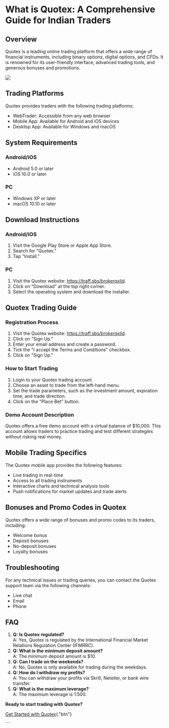# What is Quotex: A Comprehensive Guide for Indian Traders

## Overview

Quotex is a leading online trading platform that offers a wide range of
financial instruments, including binary options, digital options, and
CFDs. It is renowned for its user-friendly interface, advanced trading
tools, and generous bonuses and promotions.

[![](https://static.quotex.io/files/4_en/300_250.jpg)](https://traff.sbs/brokerqxlid)

## Trading Platforms

Quotex provides traders with the following trading platforms:

-   WebTrader: Accessible from any web browser
-   Mobile App: Available for Android and iOS devices
-   Desktop App: Available for Windows and macOS

## System Requirements

### Android/iOS

-   Android 5.0 or later
-   iOS 10.0 or later

### PC

-   Windows XP or later
-   macOS 10.10 or later

## Download Instructions

### Android/iOS

1.  Visit the Google Play Store or Apple App Store.
2.  Search for "Quotex."
3.  Tap "Install."

### PC

1.  Visit the Quotex website: https://traff.sbs/brokerqxlid.
2.  Click on "Download" at the top right corner.
3.  Select the operating system and download the installer.

## Quotex Trading Guide

### Registration Process

1.  Visit the Quotex website: https://traff.sbs/brokerqxlid.
2.  Click on "Sign Up."
3.  Enter your email address and create a password.
4.  Tick the "I accept the Terms and Conditions" checkbox.
5.  Click on "Sign Up."

### How to Start Trading

1.  Login to your Quotex trading account.
2.  Choose an asset to trade from the left-hand menu.
3.  Set the trade parameters, such as the investment amount, expiration
    time, and trade direction.
4.  Click on the "Place Bet" button.

### Demo Account Description

Quotex offers a free demo account with a virtual balance of \$10,000.
This account allows traders to practice trading and test different
strategies without risking real money.

## Mobile Trading Specifics

The Quotex mobile app provides the following features:

-   Live trading in real-time
-   Access to all trading instruments
-   Interactive charts and technical analysis tools
-   Push notifications for market updates and trade alerts

## Bonuses and Promo Codes in Quotex

Quotex offers a wide range of bonuses and promo codes to its traders,
including:

-   Welcome bonus
-   Deposit bonuses
-   No-deposit bonuses
-   Loyalty bonuses

## Troubleshooting

For any technical issues or trading queries, you can contact the Quotex
support team via the following channels:

-   Live chat
-   Email
-   Phone

## FAQ

1.  **Q: Is Quotex regulated?**\
    A: Yes, Quotex is regulated by the International Financial Market
    Relations Regulation Center (IFMRRC).
2.  **Q: What is the minimum deposit amount?**\
    A: The minimum deposit amount is \$10.
3.  **Q: Can I trade on the weekends?**\
    A: No, Quotex is only available for trading during the weekdays.
4.  **Q: How do I withdraw my profits?**\
    A: You can withdraw your profits via Skrill, Neteller, or bank wire
    transfer.
5.  **Q: What is the maximum leverage?**\
    A: The maximum leverage is 1:500.

**Ready to start trading with Quotex?**

[Get Started with
Quotex](\%22https://traff.sbs/brokerqxlid\%22){."btn"}

\`\`\`

